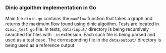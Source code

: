 ### Dinic algoithm implementation in Go 

Main file `dinic.go` contains the `maxFlow` function that takes a graph and returns the maximum flow found using dinic algoithm. Tests are located in `dinic_test.go` file. In tests, `data/input/` directory is being recursively searched for files with `.in` extension. Each such file is being parsed and used as a test case. The corresponding file in the `data/output/` directory is being used as a reference output.  